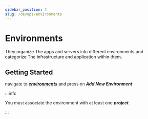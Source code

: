 ```yaml
---
sidebar_position: 4
slug: /devops/environments
---
```


# Environments  

They organize The apps and servers into different environments and categorize The infrastructure and application within them.

## Getting Started

navigate to **_[environments](https://www.monitara.com/TenantManagement/Environments/Search)_** and press on **_Add New Environment_**


:::info

You must associate the environment with at least one **_project_**.

:::
